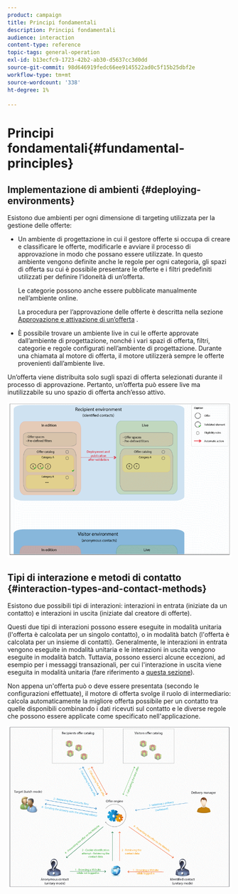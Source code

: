 ```yaml
---
product: campaign
title: Principi fondamentali
description: Principi fondamentali
audience: interaction
content-type: reference
topic-tags: general-operation
exl-id: b13ecfc9-1723-42b2-ab30-d5637cc3d0dd
source-git-commit: 98d646919fedc66ee9145522ad0c5f15b25dbf2e
workflow-type: tm+mt
source-wordcount: '338'
ht-degree: 1%

---
```


# Principi fondamentali{#fundamental-principles}

## Implementazione di ambienti {#deploying-environments}

Esistono due ambienti per ogni dimensione di targeting utilizzata per la gestione delle offerte:

* Un ambiente di progettazione in cui il gestore offerte si occupa di creare e classificare le offerte, modificarle e avviare il processo di approvazione in modo che possano essere utilizzate. In questo ambiente vengono definite anche le regole per ogni categoria, gli spazi di offerta su cui è possibile presentare le offerte e i filtri predefiniti utilizzati per definire l’idoneità di un’offerta.

   Le categorie possono anche essere pubblicate manualmente nell’ambiente online.

   La procedura per l’approvazione delle offerte è descritta nella sezione [Approvazione e attivazione di un’offerta](../../interaction/using/approving-and-activating-an-offer.md) .

* È possibile trovare un ambiente live in cui le offerte approvate dall’ambiente di progettazione, nonché i vari spazi di offerta, filtri, categorie e regole configurati nell’ambiente di progettazione. Durante una chiamata al motore di offerta, il motore utilizzerà sempre le offerte provenienti dall’ambiente live.

Un’offerta viene distribuita solo sugli spazi di offerta selezionati durante il processo di approvazione. Pertanto, un’offerta può essere live ma inutilizzabile su uno spazio di offerta anch’esso attivo.

![](assets/architecture_interaction1.png)

## Tipi di interazione e metodi di contatto {#interaction-types-and-contact-methods}

Esistono due possibili tipi di interazioni: interazioni in entrata (iniziate da un contatto) e interazioni in uscita (iniziate dal creatore di offerte).

Questi due tipi di interazioni possono essere eseguite in modalità unitaria (l&#39;offerta è calcolata per un singolo contatto), o in modalità batch (l&#39;offerta è calcolata per un insieme di contatti). Generalmente, le interazioni in entrata vengono eseguite in modalità unitaria e le interazioni in uscita vengono eseguite in modalità batch. Tuttavia, possono esserci alcune eccezioni, ad esempio per i messaggi transazionali, per cui l&#39;interazione in uscita viene eseguita in modalità unitaria (fare riferimento a [questa sezione](../../message-center/using/about-transactional-messaging.md)).

Non appena un&#39;offerta può o deve essere presentata (secondo le configurazioni effettuate), il motore di offerta svolge il ruolo di intermediario: calcola automaticamente la migliore offerta possibile per un contatto tra quelle disponibili combinando i dati ricevuti sul contatto e le diverse regole che possono essere applicate come specificato nell&#39;applicazione.

![](assets/architecture_interaction2.png)
